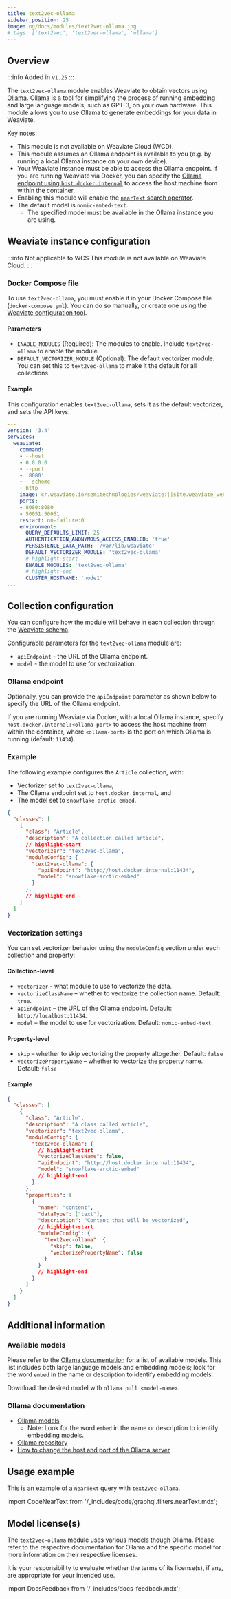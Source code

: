 ```yaml
---
title: text2vec-ollama
sidebar_position: 25
image: og/docs/modules/text2vec-ollama.jpg
# tags: ['text2vec', 'text2vec-ollama', 'ollama']
---
```



## Overview

:::info Added in `v1.25`
:::

The `text2vec-ollama` module enables Weaviate to obtain vectors using [Ollama](https://ollama.com/). Ollama is a tool for simplifying the process of running embedding and large language models, such as GPT-3, on your own hardware. This module allows you to use Ollama to generate embeddings for your data in Weaviate.

Key notes:

- This module is not available on Weaviate Cloud (WCD).
- This module assumes an Ollama endpoint is available to you (e.g. by running a local Ollama instance on your own device).
- Your Weaviate instance must be able to access the Ollama endpoint. If you are running Weaviate via Docker, you can specify the [Ollama endpoint using `host.docker.internal`](#collection-configuration) to access the host machine from within the container.
- Enabling this module will enable the [`nearText` search operator](/developers/weaviate/api/graphql/search-operators.md#neartext).
- The default model is `nomic-embed-text`.
    - The specified model must be available in the Ollama instance you are using.

## Weaviate instance configuration

:::info Not applicable to WCS
This module is not available on Weaviate Cloud.
:::

### Docker Compose file

To use `text2vec-ollama`, you must enable it in your Docker Compose file (`docker-compose.yml`). You can do so manually, or create one using the [Weaviate configuration tool](/developers/weaviate/installation/docker-compose.md#configurator).

#### Parameters

- `ENABLE_MODULES` (Required): The modules to enable. Include `text2vec-ollama` to enable the module.
- `DEFAULT_VECTORIZER_MODULE` (Optional): The default vectorizer module. You can set this to `text2vec-ollama` to make it the default for all collections.

#### Example

This configuration enables `text2vec-ollama`, sets it as the default vectorizer, and sets the API keys.

```yaml
---
version: '3.4'
services:
  weaviate:
    command:
    - --host
    - 0.0.0.0
    - --port
    - '8080'
    - --scheme
    - http
    image: cr.weaviate.io/semitechnologies/weaviate:||site.weaviate_version||
    ports:
    - 8080:8080
    - 50051:50051
    restart: on-failure:0
    environment:
      QUERY_DEFAULTS_LIMIT: 25
      AUTHENTICATION_ANONYMOUS_ACCESS_ENABLED: 'true'
      PERSISTENCE_DATA_PATH: '/var/lib/weaviate'
      DEFAULT_VECTORIZER_MODULE: 'text2vec-ollama'
      # highlight-start
      ENABLE_MODULES: 'text2vec-ollama'
      # highlight-end
      CLUSTER_HOSTNAME: 'node1'
...
```

## Collection configuration

You can configure how the module will behave in each collection through the [Weaviate schema](/developers/weaviate/manage-data/collections.mdx).

Configurable parameters for the `text2vec-ollama` module are:

- `apiEndpoint` - the URL of the Ollama endpoint.
- `model` - the model to use for vectorization.

### Ollama endpoint

Optionally, you can provide the `apiEndpoint` parameter as shown below to specify the URL of the Ollama endpoint.

If you are running Weaviate via Docker, with a local Ollama instance, specify `host.docker.internal:<ollama-port>` to access the host machine from within the container, where `<ollama-port>` is the port on which Ollama is running (default: `11434`).

### Example

The following example configures the `Article` collection, with:
- Vectorizer set to `text2vec-ollama`,
- The Ollama endpoint set to `host.docker.internal`, and
- The model set to `snowflake-arctic-embed`.

```json
{
  "classes": [
    {
      "class": "Article",
      "description": "A collection called article",
      // highlight-start
      "vectorizer": "text2vec-ollama",
      "moduleConfig": {
        "text2vec-ollama": {
          "apiEndpoint": "http://host.docker.internal:11434",
          "model": "snowflake-arctic-embed"
        }
      },
      // highlight-end
    }
  ]
}
```

### Vectorization settings

You can set vectorizer behavior using the `moduleConfig` section under each collection and property:

#### Collection-level

- `vectorizer` - what module to use to vectorize the data.
- `vectorizeClassName` – whether to vectorize the collection name. Default: `true`.
- `apiEndpoint` – the URL of the Ollama endpoint. Default: `http://localhost:11434`.
- `model` – the model to use for vectorization. Default: `nomic-embed-text`.

#### Property-level

- `skip` – whether to skip vectorizing the property altogether. Default: `false`
- `vectorizePropertyName` – whether to vectorize the property name. Default: `false`

#### Example

```json
{
  "classes": [
    {
      "class": "Article",
      "description": "A class called article",
      "vectorizer": "text2vec-ollama",
      "moduleConfig": {
        "text2vec-ollama": {
          // highlight-start
          "vectorizeClassName": false,
          "apiEndpoint": "http://host.docker.internal:11434",
          "model": "snowflake-arctic-embed"
          // highlight-end
        }
      },
      "properties": [
        {
          "name": "content",
          "dataType": ["text"],
          "description": "Content that will be vectorized",
          // highlight-start
          "moduleConfig": {
            "text2vec-ollama": {
              "skip": false,
              "vectorizePropertyName": false
            }
          }
          // highlight-end
        }
      ]
    }
  ]
}
```

## Additional information

### Available models

Please refer to the [Ollama documentation](https://ollama.com/library) for a list of available models. This list includes both large language models and embedding models; look for the word `embed` in the name or description to identify embedding models.

Download the desired model with `ollama pull <model-name>`.

### Ollama documentation

- [Ollama models](https://ollama.com/library)
    - Note: Look for the word `embed` in the name or description to identify embedding models.
- [Ollama repository](https://github.com/ollama/ollama)
- [How to change the host and port of the Ollama server](https://github.com/ollama/ollama/blob/main/docs/faq.md#how-can-i-expose-ollama-on-my-network)

## Usage example

This is an example of a `nearText` query with `text2vec-ollama`.

import CodeNearText from '/_includes/code/graphql.filters.nearText.mdx';

<CodeNearText />

## Model license(s)

The `text2vec-ollama` module uses various models though Ollama. Please refer to the respective documentation for Ollama and the specific model for more information on their respective licenses.

It is your responsibility to evaluate whether the terms of its license(s), if any, are appropriate for your intended use.


import DocsFeedback from '/_includes/docs-feedback.mdx';

<DocsFeedback/>
